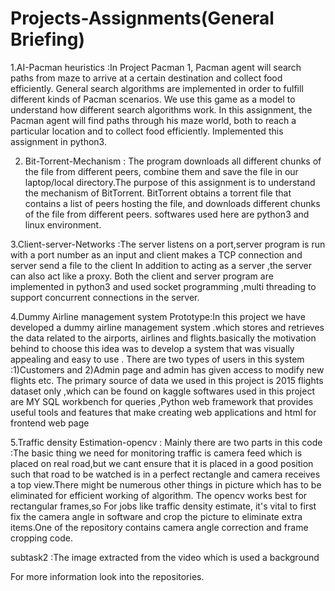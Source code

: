 # Projects-Assignments(General Briefing)
1.AI-Pacman heuristics :In Project Pacman 1, Pacman agent will search paths from maze
                         to arrive at a certain destination and collect food efficiently. General search algorithms are implemented in order to fulfill different kinds of Pacman scenarios.
                         We use this game as a model to understand how different search algorithms work. In this assignment, the Pacman agent will find paths through his maze world, both to reach a particular location and to collect food efficiently.
                         Implemented this assignment in python3.
  
2. Bit-Torrent-Mechanism : The program downloads all different chunks of the file from different peers, combine them and save the file in our laptop/local                            directory.The purpose of this assignment is to understand the mechanism of BitTorrent.
                           BitTorrent obtains a torrent file that contains a list of peers hosting the file, and downloads different chunks of the file                                from different peers. softwares used here are python3 and linux environment.


3.Client-server-Networks :The server listens on a port,server program is run with a port number as an input and client makes a TCP connection and server send a file to the client
                          In addition to acting as a server ,the server can also act like a proxy. Both the client and server program are implemented in python3 and used socket programming ,multi threading
                          to support concurrent connections in the server.
                          
4.Dummy Airline management system Prototype:In this project we have developed a dummy airline management system .which stores and retrieves the data related to the airports, airlines and flights.basically
 the motivation behind to choose this idea was to develop a system that was visually appealing and easy to use .
There are two types of users in this system :1)Customers and 2)Admin page and admin has given access to modify new flights etc.
                                            The primary source of data we used in this project is 2015 flights dataset only ,which can be found on kaggle
                                            softwares used in this project are MY SQL workbench for queries ,Python web framework that provides useful tools and features that make creating web applications and html for frontend web page




5.Traffic density Estimation-opencv : Mainly there are two parts in this code :The basic thing we need for monitoring traffic is camera feed which is placed on real road,but we cant ensure that it is placed in a good position such that road to be watched is in a perfect rectangle and camera receives a top view.There might be numerous other things in picture which has to be eliminated for efficient working of algorithm. The opencv works best for rectangular frames,so For jobs like traffic density estimate, it's vital to first fix the camera angle in software and crop the picture to eliminate extra items.One of the repository contains camera angle correction and frame cropping code.

subtask2 :The image extracted from the video which is used a background

For more information look into the repositories.
